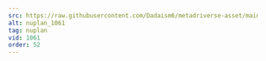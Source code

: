 ```yaml
---
src: https://raw.githubusercontent.com/Dadaism6/metadriverse-asset/main/script-nuplan-output-newcompressed/nuplan_1061.mp4
alt: nuplan_1061
tag: nuplan
vid: 1061
order: 52
---
```

